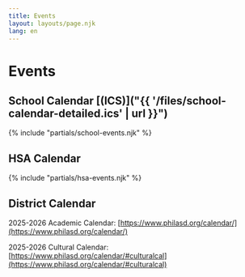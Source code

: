 ```yaml
---
title: Events
layout: layouts/page.njk
lang: en
---
```


# Events

## School Calendar [(ICS)]("{{ '/files/school-calendar-detailed.ics' | url }}")

{% include "partials/school-events.njk" %}

## HSA Calendar

{% include "partials/hsa-events.njk" %}

## District Calendar

2025-2026 Academic Calendar: [https://www.philasd.org/calendar/](https://www.philasd.org/calendar/)

2025-2026 Cultural Calendar: [https://www.philasd.org/calendar/#culturalcal](https://www.philasd.org/calendar/#culturalcal)


